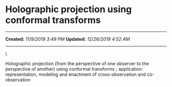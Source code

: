 Holographic projection using conformal transforms
=================================================

  -------------- ----------------------
  **Created:**   *11/9/2019 3:49 PM*
  **Updated:**   *12/26/2019 4:52 AM*
  -------------- ----------------------

\

Holographic projection (from the perspective of one observer to the
perspective of another) using conformal transforms ; application:
representation, modeling and enactment of cross-observation and
co-observation

 
